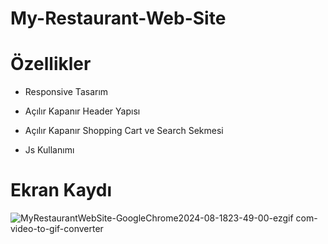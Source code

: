 # My-Restaurant-Web-Site
# Özellikler

-  Responsive Tasarım

-  Açılır Kapanır Header Yapısı

-  Açılır Kapanır Shopping Cart ve Search Sekmesi

-  Js Kullanımı

# Ekran Kaydı
![MyRestaurantWebSite-GoogleChrome2024-08-1823-49-00-ezgif com-video-to-gif-converter](https://github.com/user-attachments/assets/11ae781b-ff6c-4347-ac10-586fba76953c)
